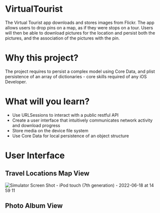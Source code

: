 # VirtualTourist

The Virtual Tourist app downloads and stores images from Flickr. The app allows users to drop pins on a map, as if they were stops on a tour. Users will then be able to download pictures for the location and persist both the pictures, and the association of the pictures with the pin.

# Why this project?

The project requires to persist a complex model using Core Data, and plist persistence of an array of dictionaries - core skills required of any iOS Developer.

# What will you learn?
* Use URLSessions to interact with a public restful API
* Create a user interface that intuitively communicates network activity and download progress
* Store media on the device file system
* Use Core Data for local persistence of an object structure

# User Interface

## Travel Locations Map View

![Simulator Screen Shot - iPod touch (7th generation) - 2022-06-18 at 14 59 11](https://user-images.githubusercontent.com/92055081/174439326-e7b225a3-be1c-4679-bd88-2277904b8235.png)

## Photo Album View

